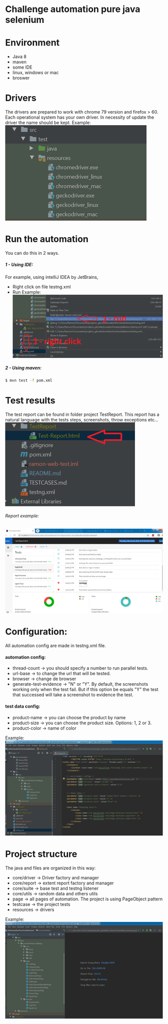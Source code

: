 # Challenge automation pure java selenium

# Environment
  - Java 8
  - maven
  - some IDE
  - linux, windows or mac
  - broswer

# Drivers

The drivers are prepared to work with chrome 79 version and firefox > 60. Each operational system has your own driver. In necessity of update the driver the name should be kept. Example:
![alt text](https://raw.githubusercontent.com/ramondepieri/uiAutomationPureJavaSelenium/master/documentation/drivers.PNG)

# Run the automation

You can do this in 2 ways.

##### 1 - Using IDE:

For example, using intelliJ IDEA by JetBrains, 
* Right click on file testng.xml
* Run
Example:
![alt text](https://raw.githubusercontent.com/ramondepieri/uiAutomationPureJavaSelenium/master/documentation/run_ide.png)

##### 2 - Using maven:
```sh
$ mvn test -f pom.xml
```

# Test results

The test report can be found in folder project TestReport. This report has a natural language with the tests steps, screenshots, throw exceptions etc...
![alt text](https://raw.githubusercontent.com/ramondepieri/uiAutomationPureJavaSelenium/master/documentation/report1.PNG)

###### Report example:
![alt text](https://raw.githubusercontent.com/ramondepieri/uiAutomationPureJavaSelenium/master/documentation/report2.PNG)

# Configuration:

All automation config are made in testng.xml file.

#### automation config:
 * thread-count -> you should specify a number to run parallel tests.
 * url-base -> to change the url that will be tested.
 * browser -> change de browser
 * generate-test-evidence -> "N" or "Y". By default, the screenshots working only when the test fail. But if this option be equals "Y" the test that successed will take a screenshot to evidence the test.

#### test data config:
 * product-name -> you can choose the product by name
 * product-size -> you can choose the product size. Options: 1, 2 or 3.
 * product-color -> name of color

Example:
![alt text](https://raw.githubusercontent.com/ramondepieri/uiAutomationPureJavaSelenium/master/documentation/testng_config.PNG)

# Project structure

The java and files are organized in this way:
 * core/driver -> Driver factory and manager
 * core/report -> extent report factory and manager
 * core/suite -> base test and testng listener
 * core/utils -> random data and others utils
 * page -> all pages of automation. The project is using PageObject pattern
 * testcase -> the project tests
 * resources -> drivers

Example:
![alt text](https://raw.githubusercontent.com/ramondepieri/uiAutomationPureJavaSelenium/master/documentation/project_structure.PNG)